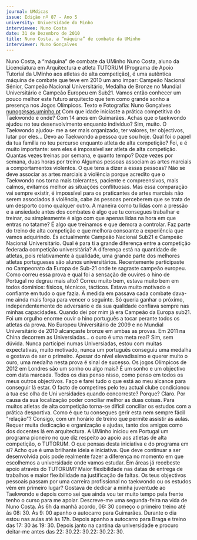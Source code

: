 ```yaml
---
journal: UMdicas
issue: Edição nº 87 - Ano 5
university: Universidade do Minho
interviewee: Nuno Costa
date: 31 de Dezembro de 2010
title: Nuno Costa, a “máquina” de combate da UMinho
interviewer: Nuno Gonçalves
---
```


Nuno Costa, a “máquina” de combate da UMinho
Nuno Costa, aluno da Licenciatura em Arquitectura e atleta
TUTORUM (Programa de Apoio Tutorial da UMinho aos atletas de
alta competição), é uma autêntica máquina de combate que teve
em 2010 um ano impar: Campeão Nacional Sénior, Campeão Nacional
Universitário, Medalha de Bronze no Mundial Universitário e Campeão
Europeu em Sub21. Vamos então conhecer um pouco melhor este futuro
arquitecto que tem como grande sonho a presença nos Jogos Olímpicos.
Texto e Fotografia: Nuno Gonçalves
nunog@sas.uminho.pt
Com que idade iniciaste a prática
competitiva do Taekwondo e
onde?
Com 14 anos em Guimarães.
Achas que o taekwondo ajudou no
teu desenvolvimento enquanto
indivíduo?
Sim, muito. O Taekwondo ajudou-
me a ser mais organizado, ter
valores, ter objectivos, lutar por
eles... Devo ao Taekwondo a
pessoa que sou hoje.
Qual foi o papel da tua família no
teu percurso enquanto atleta de
alta competição?
Foi, e é muito importante: sem eles
é impossível ser atleta de alta
competição.
Quantas vezes treinas por
semana, e quanto tempo?
Doze vezes por semana, duas
horas por treino
Algumas pessoas associam as
artes marciais a
comportamentos violentos. O
que tens a dizer a essas pessoas?
Não se deve associar as
artes marciais à violência
porque acredito que o
Taekwondo nos torna
mais tolerantes, paciente
e compreensivos, mais
calmos, evitamos melhor
as situações
conflituosas.
Mas essa comparação vai sempre
existir, é impossível para os
praticantes de artes marciais não
serem associados á violência,
cabe às pessoas perceberem que
se trata de um desporto como
qualquer outro.
A maneira como tu lidas com a
pressão e a ansiedade antes dos
combates é algo que tu
consegues trabalhar e treinar, ou
simplesmente é algo com que
apenas lidas na hora em que
entras no tatame?
É algo que treinamos e que demora
a controlar. Faz parte do treino de
alta competição e que melhora
consoante a experiência que
vamos adquirindo.
És actualmente Campeão
Nacional Sub21 e Campeão
Nacional Universitário. Qual é
para ti a grande diferença entre a
competição federada
competição universitária?
A diferença está na quantidade de
atletas, pois relativamente à
qualidade, uma grande parte dos
melhores atletas portugueses são
alunos universitários.
Recentemente participaste no
Campeonato da Europa de Sub-21
onde te sagraste campeão
europeu. Como correu essa prova
e qual foi a sensação de ouvires o
hino de Portugal no degrau mais
alto?
Correu muito bem, estava muito
bem em todos domínios: físicos,
técnicos, tácticos. Estava muito
motivado e confiante em tudo o
que fazia. À medida em passava
cada combate dava-me ainda mais
força para vencer o seguinte. Só
queria ganhar o próximo,
independentemente do adversário
e da sua qualidade confiava
sempre nas minhas capacidades.
Quando dei por mim já era
Campeão da Europa sub21. Foi um
orgulho enorme ouvir o hino
português a tocar perante todos
os atletas da prova.
No Europeu Universitário de 2009
e no Mundial Universitário de
2010 alcançaste bronze em
ambas as provas. Em 2011 na
China decorrem as Universiadas…
o ouro é uma meta real?
Sim, sem dúvida. Nunca participei
numas Universiadas, estou com
muitas expectativas, muito
motivado, nunca um português
conseguiu uma medalha e
gostava de ser o primeiro. Apesar
do nível elevadíssimo e querer
muito o ouro, uma medalha nesta
prova é sinal de sucesso.
Os jogos Olímpicos de 2012 em
Londres são um sonho ou algo
mais?
É um sonho e um objectivo com
data marcada. Todos os dias penso
nisso, como penso em todos os
meus outros objectivos. Faço e
farei tudo o que está ao meu
alcance para conseguir lá estar.
O facto de competires pelo teu
actual clube condicionou a tua
esc olha de Uni versidades
quando concorreste? Porque?
Claro. Por causa da sua localização
poder conciliar melhor as duas
coisas.
Para muitos atletas de alta
competição torna-se difícil
conciliar os estudos com a
prática desportiva. Como é que tu
consegues gerir esta nem
sempre fácil "relação"?
Consigo, com um horário
de treino que permite
assistir às aulas. Requer
muita dedicação e
organização e ajudas,
tanto dos amigos como
dos docentes lá em
arquitectura.
A UMinho iniciou em Portugal um
programa pioneiro no que diz
respeito ao apoio aos atletas de
alta competição, o TUTORUM. O
que pensas desta iniciativa e do
programa em si?
Acho que é uma brilhante ideia e
iniciativa. Que deve continuar a ser
desenvolvida pois pode realmente
fazer a diferença no momento em
que escolhemos a universidade
onde vamos estudar.
Em áreas já recebeste apoio
através do TUTORUM?
Maior flexibilidade nas datas de
entrega de trabalhos e maior
flexibilidade na justificação de
faltas.
Os teus objectivos pessoais
passam por uma carreira
profissional no taekwondo ou os
estudos vêm em primeiro lugar?
Gostava de dedicar a minha
juventude ao Taekwondo e depois
como sei que ainda vou ter muito
tempo pela frente tenho o curso
para me apoiar.
Descreve-me uma segunda-feira
na vida de Nuno Costa.
Às 6h da manhã acordo, 06: 30
começo o primeiro treino até às
08: 30. Às 9: 00 apanho o autocarro
para Guimarães. Durante o dia
estou nas aulas até às 17h. Depois
apanho a autocarro para Braga e
treino das 17: 30 às 19: 30. Depois
janto na cantina da universidade e
procuro deitar-me antes das
22: 30.22: 30.22: 30.22: 30.